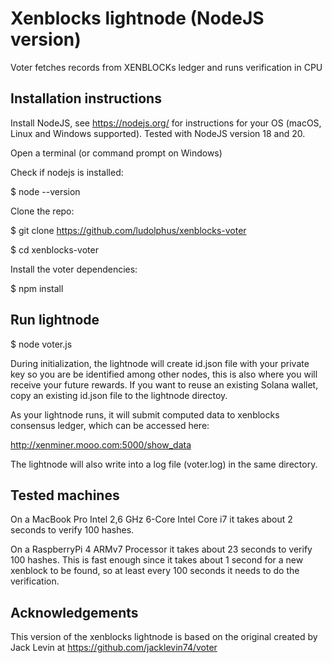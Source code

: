 # Xenblocks lightnode (NodeJS version)
Voter fetches records from XENBLOCKs ledger and runs verification in CPU 

## Installation instructions

Install NodeJS, see https://nodejs.org/ for instructions for your OS (macOS, Linux and Windows supported). Tested with NodeJS version 18 and 20.

Open a terminal (or command prompt on Windows)

Check if nodejs is installed:

$ node --version

Clone the repo:

$ git clone https://github.com/ludolphus/xenblocks-voter

$ cd xenblocks-voter

Install the voter dependencies:

$ npm install

## Run lightnode

$ node voter.js

During initialization, the lightnode will create id.json file with your private key so you are be identified among other nodes, this is also where you will receive your future rewards. If you want to reuse an existing Solana wallet, copy an existing id.json file to the lightnode directoy.

As your lightnode runs, it will submit computed data to xenblocks consensus ledger, which can be accessed here:

http://xenminer.mooo.com:5000/show_data

The lightnode will also write into a log file (voter.log) in the same directory.

## Tested machines

On a MacBook Pro Intel 2,6 GHz 6-Core Intel Core i7 it takes about 2 seconds to verify 100 hashes.

On a RaspberryPi 4 ARMv7 Processor it takes about 23 seconds to verify 100 hashes. This is fast enough since it takes about 1 second for a new xenblock to be found, so at least every 100 seconds it needs to do the verification.

## Acknowledgements

This version of the xenblocks lightnode is based on the original created by Jack Levin at https://github.com/jacklevin74/voter
